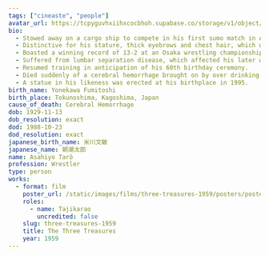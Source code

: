 ```yaml
---
tags: ["cineaste", "people"]
avatar_url: https://tcpyguvhxiihxcocbhoh.supabase.co/storage/v1/object/public/godzilla-cineaste-public/content/people/asahiyo-taro/asahiyo-taro.jpg
bio:
  - Stowed away on a cargo ship to compete in his first sumo match in Amami in 1948 at age 19.
  - Distinctive for his stature, thick eyebrows and chest hair, which were unusual for sumo wrestlers.
  - Boasted a winning record of 13-2 at an Osaka wrestling championship in 1959, breaking a longstanding jinx on wrestlers with chest hair.
  - Suffered from lumbar separation disease, which affected his later wrestling performance and hastened his retirement in 1962.
  - Resumed training in anticipation of his 60th birthday ceremony.
  - Died suddenly of a cerebral hemorrhage brought on by over drinking and the sudden strain of his new training regiment.
  - A statue in his likeness was erected at his birthplace in 1995.
birth_name: Yonekawa Fumitoshi
birth_place: Tokunoshima, Kagoshima, Japan
cause_of_death: Cerebral Hemorrhage
dob: 1929-11-13
dob_resolution: exact
dod: 1988-10-23
dod_resolution: exact
japanese_birth_name: 米川文敏
japanese_name: 朝潮太郎
name: Asahiyo Tarô
profession: Wrestler
type: person
works:
  - format: film
    poster_url: /static/images/films/three-treasures-1959/posters/poster.jpg
    roles:
      - name: Tajikarao
        uncredited: false
    slug: three-treasures-1959
    title: The Three Treasures
    year: 1959
---
```

